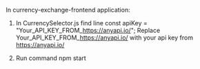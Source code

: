 In currency-exchange-frontend application:
1. In CurrencySelector.js 
 find line const apiKey = "Your_API_KEY_FROM_https://anyapi.io/";
 Replace Your_API_KEY_FROM_https://anyapi.io/ 
 with your api key from https://anyapi.io/ 
 
 2. Run command npm start
